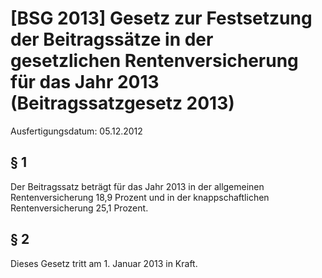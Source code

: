 # [BSG 2013] Gesetz zur Festsetzung der Beitragssätze in der gesetzlichen Rentenversicherung für das Jahr 2013  (Beitragssatzgesetz 2013)

Ausfertigungsdatum: 05.12.2012

 

## § 1

Der Beitragssatz beträgt für das Jahr 2013 in der allgemeinen Rentenversicherung 18,9 Prozent und in der knappschaftlichen Rentenversicherung 25,1 Prozent.


## § 2

Dieses Gesetz tritt am 1. Januar 2013 in Kraft.
